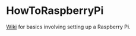 # HowToRaspberryPi
[Wiki](https://github.com/EricApgar/HowToRaspberryPi/wiki) for basics involving setting up a Raspberry Pi.
